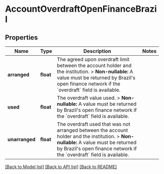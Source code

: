 # AccountOverdraftOpenFinanceBrazil

## Properties
Name | Type | Description | Notes
------------ | ------------- | ------------- | -------------
**arranged** | **float** | The agreed upon overdraft limit between the account holder and the institution.  &gt; **Non-nullable:** A value must be returned by Brazil&#x27;s open finance network if the &#x60;overdraft&#x60; field is available. | 
**used** | **float** | The overdraft value used.  &gt; **Non-nullable:** A value must be returned by Brazil&#x27;s open finance network if the &#x60;overdraft&#x60; field is available. | 
**unarranged** | **float** | The overdraft used that was not arranged between the account holder and the institution.  &gt; **Non-nullable:** A value must be returned by Brazil&#x27;s open finance network if the &#x60;overdraft&#x60; field is available. | 

[[Back to Model list]](../../README.md#documentation-for-models) [[Back to API list]](../../README.md#documentation-for-api-endpoints) [[Back to README]](../../README.md)

